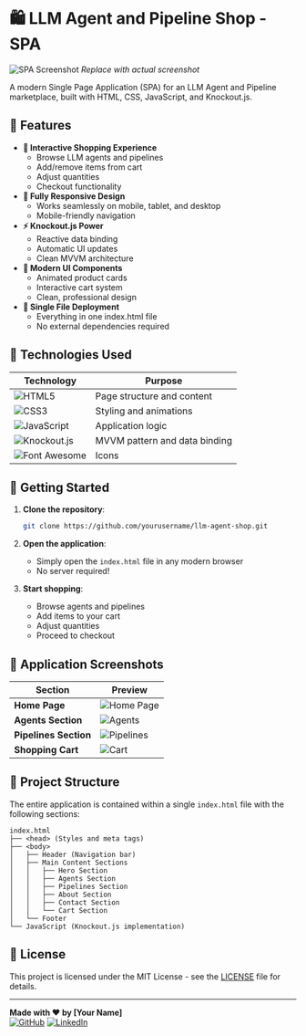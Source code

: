 # 🛍️ LLM Agent and Pipeline Shop - SPA

![SPA Screenshot](https://via.placeholder.com/800x400.png?text=LLM+Agent+and+Pipeline+Shop+SPA) *Replace with actual screenshot*

A modern Single Page Application (SPA) for an LLM Agent and Pipeline marketplace, built with HTML, CSS, JavaScript, and Knockout.js.

## 🌟 Features

- **🛒 Interactive Shopping Experience**
  - Browse LLM agents and pipelines
  - Add/remove items from cart
  - Adjust quantities
  - Checkout functionality
- **📱 Fully Responsive Design**
  - Works seamlessly on mobile, tablet, and desktop
  - Mobile-friendly navigation
- **⚡ Knockout.js Power**
  - Reactive data binding
  - Automatic UI updates
  - Clean MVVM architecture
- **🎨 Modern UI Components**
  - Animated product cards
  - Interactive cart system
  - Clean, professional design
- **🚀 Single File Deployment**
  - Everything in one index.html file
  - No external dependencies required

## 🧰 Technologies Used

| Technology | Purpose |
|------------|---------|
| ![HTML5](https://img.shields.io/badge/-HTML5-E34F26?logo=html5&logoColor=white) | Page structure and content |
| ![CSS3](https://img.shields.io/badge/-CSS3-1572B6?logo=css3&logoColor=white) | Styling and animations |
| ![JavaScript](https://img.shields.io/badge/-JavaScript-F7DF1E?logo=javascript&logoColor=black) | Application logic |
| ![Knockout.js](https://img.shields.io/badge/-Knockout.js-BE1E26?logo=knockout&logoColor=white) | MVVM pattern and data binding |
| ![Font Awesome](https://img.shields.io/badge/-Font_Awesome-528DD7?logo=fontawesome&logoColor=white) | Icons |

## 🚀 Getting Started

1. **Clone the repository**:
   ```bash
   git clone https://github.com/yourusername/llm-agent-shop.git
   ```

2. **Open the application**:
   - Simply open the `index.html` file in any modern browser
   - No server required!

3. **Start shopping**:
   - Browse agents and pipelines
   - Add items to your cart
   - Adjust quantities
   - Proceed to checkout

## 📸 Application Screenshots

| Section | Preview |
|---------|---------|
| **Home Page** | ![Home Page](https://via.placeholder.com/400x250.png?text=Home+Page) |
| **Agents Section** | ![Agents](https://via.placeholder.com/400x250.png?text=Agents+Section) |
| **Pipelines Section** | ![Pipelines](https://via.placeholder.com/400x250.png?text=Pipelines+Section) |
| **Shopping Cart** | ![Cart](https://via.placeholder.com/400x250.png?text=Shopping+Cart) |

## 🧩 Project Structure

The entire application is contained within a single `index.html` file with the following sections:

```plaintext
index.html
├── <head> (Styles and meta tags)
├── <body>
│   ├── Header (Navigation bar)
│   ├── Main Content Sections
│   │   ├── Hero Section
│   │   ├── Agents Section
│   │   ├── Pipelines Section
│   │   ├── About Section
│   │   ├── Contact Section
│   │   └── Cart Section
│   └── Footer
└── JavaScript (Knockout.js implementation)
```

## 📝 License

This project is licensed under the MIT License - see the [LICENSE](LICENSE) file for details.

---

**Made with ❤️ by [Your Name]**  
[![GitHub](https://img.shields.io/badge/-GitHub-181717?logo=github)](https://github.com/yourusername)
[![LinkedIn](https://img.shields.io/badge/-LinkedIn-0077B5?logo=linkedin)](https://linkedin.com/in/yourprofile)